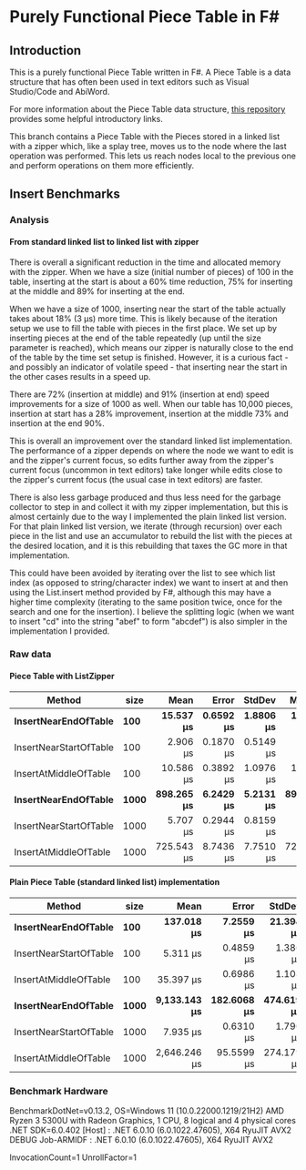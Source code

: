 # Purely Functional Piece Table in F#

## Introduction
This is a purely functional Piece Table written in F#. A Piece Table is a data structure that has often been used in text editors such as Visual Studio/Code and AbiWord. 

For more information about the Piece Table data structure, [this repository](https://github.com/veler/Csharp-Piece-Table-Implementation) provides some helpful introductory links.

This branch contains a Piece Table with the Pieces stored in a linked list with a zipper which, like a splay tree, moves us to the node where the last operation was performed. This lets us reach nodes local to the previous one and perform operations on them more efficiently.

## Insert Benchmarks

### Analysis

#### From standard linked list to linked list with zipper

There is overall a significant reduction in the time and allocated memory with the zipper. When we have a size (initial number of pieces) of 100 in the table, inserting at the start is about a 60% time reduction, 75% for inserting at the middle and 89% for inserting at the end.

When we have a size of 1000, inserting near the start of the table actually takes about 18% (3 μs) more time. This is likely because of the iteration setup we use to fill the table with pieces in the first place. We set up by inserting pieces at the end of the table repeatedly (up until the size parameter is reached), which means our zipper is naturally close to the end of the table by the time set setup is finished. However, it is a curious fact - and possibly an indicator of volatile speed - that inserting near the start in the other cases results in a speed up.

There are 72% (insertion at middle) and 91% (insertion at end) speed improvements for a size of 1000 as well. When our table has 10,000 pieces, insertion at start has a 28% improvement, insertion at the middle 73% and insertion at the end 90%.

This is overall an improvement over the standard linked list implementation. The performance of a zipper depends on where the node we want to edit is and the zipper's current focus, so edits further away from the zipper's current focus (uncommon in text editors) take longer while edits close to the zipper's current focus (the usual case in text editors) are faster.

There is also less garbage produced and thus less need for the garbage collector to step in and collect it with my zipper implementation, but this is almost certainly due to the way I implemented the plain linked list version. For that plain linked list version, we iterate (through recursion) over each piece in the list and use an accumulator to rebuild the list with the pieces at the desired location, and it is this rebuilding that taxes the GC more in that implementation. 

This could have been avoided by iterating over the list to see which list index (as opposed to string/character index) we want to insert at and then using the List.insert method provided by F#, although this may have a higher time complexity (iterating to the same position twice, once for the search and one for the insertion). I believe the splitting logic (when we want to insert "cd" into the string "abef" to form "abcdef") is also simpler in the implementation I provided. 

### Raw data

#### Piece Table with ListZipper

|                 Method | size |       Mean |     Error |    StdDev |     Median | Allocated |
|----------------------- |----- |-----------:|----------:|----------:|-----------:|----------:|
|   **InsertNearEndOfTable** |  **100** |  **15.537 μs** | **0.6592 μs** | **1.8806 μs** |  **14.800 μs** |   **8.89 KB** |
| InsertNearStartOfTable |  100 |   2.906 μs | 0.1870 μs | 0.5149 μs |   2.800 μs |   1.95 KB |
|  InsertAtMiddleOfTable |  100 |  10.586 μs | 0.3892 μs | 1.0976 μs |  10.200 μs |   5.47 KB |
|   **InsertNearEndOfTable** | **1000** | **898.265 μs** | **6.2429 μs** | **5.2131 μs** | **899.350 μs** |  **80.96 KB** |
| InsertNearStartOfTable | 1000 |   5.707 μs | 0.2944 μs | 0.8159 μs |   5.500 μs |  10.74 KB |
|  InsertAtMiddleOfTable | 1000 | 725.543 μs | 8.7436 μs | 7.7510 μs | 726.400 μs |   45.9 KB |

#### Plain Piece Table (standard linked list) implementation

|                 Method | size |         Mean |       Error |     StdDev |       Median |      Gen0 |   Allocated |
|----------------------- |----- |-------------:|------------:|-----------:|-------------:|----------:|------------:|
|   **InsertNearEndOfTable** |  **100** |   **137.018 μs** |   **7.2559 μs** |  **21.394 μs** |   **127.550 μs** |         **-** |   **162.77 KB** |
| InsertNearStartOfTable |  100 |     5.311 μs |   0.4859 μs |   1.386 μs |     4.950 μs |         - |     1.95 KB |
|  InsertAtMiddleOfTable |  100 |    35.397 μs |   0.6986 μs |   1.108 μs |    35.700 μs |         - |    43.35 KB |
|   **InsertNearEndOfTable** | **1000** | **9,133.143 μs** | **182.6068 μs** | **474.619 μs** | **9,059.000 μs** | **7000.0000** | **15682.49 KB** |
| InsertNearStartOfTable | 1000 |     7.935 μs |   0.6310 μs |   1.790 μs |     7.300 μs |         - |    10.73 KB |
|  InsertAtMiddleOfTable | 1000 | 2,646.246 μs |  95.5599 μs | 274.179 μs | 2,622.500 μs | 1000.0000 |  3940.42 KB |

### Benchmark Hardware

BenchmarkDotNet=v0.13.2, OS=Windows 11 (10.0.22000.1219/21H2)
AMD Ryzen 3 5300U with Radeon Graphics, 1 CPU, 8 logical and 4 physical cores
.NET SDK=6.0.402
  [Host]     : .NET 6.0.10 (6.0.1022.47605), X64 RyuJIT AVX2 DEBUG
  Job-ARMIDF : .NET 6.0.10 (6.0.1022.47605), X64 RyuJIT AVX2

InvocationCount=1  UnrollFactor=1  
